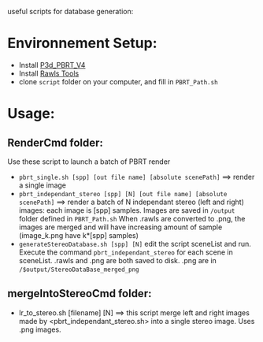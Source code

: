 useful scripts for database generation:

# Environnement Setup:

* Install [P3d_PBRT_V4](https://github.com/prise-3d/pbrt-v4/tree/master)
* Install [Rawls Tools](https://github.com/prise-3d/rawls-tools)
* clone ```script``` folder on your computer, and fill in ```PBRT_Path.sh```

# Usage:
## RenderCmd folder:
Use these script to launch a batch of PBRT render
* ```pbrt_single.sh [spp] [out file name] [absolute scenePath]``` ==> render a single image
* ```pbrt_independant_stereo [spp] [N] [out file name] [absolute scenePath]``` ==> render a batch of N independant stereo (left and right) images: each image is [spp] samples. Images are saved in ```/output``` folder defined in ```PBRT_Path.sh```
When .rawls are converted to .png, the images are merged and will have increasing amount of sample (image_k.png have k*[spp] samples)
* ```generateStereoDatabase.sh [spp] [N]``` edit the script sceneList and run. Execute the command ```pbrt_independant_stereo``` for each scene in sceneList.
.rawls and .png are both saved to disk. .png are in ```/$output/StereoDataBase_merged_png```

## mergeIntoStereoCmd folder:
* lr_to_stereo.sh [filename] [N] ==> this script merge left and right images made by <pbrt_independant_stereo.sh> into a single stereo image. Uses .png images.


